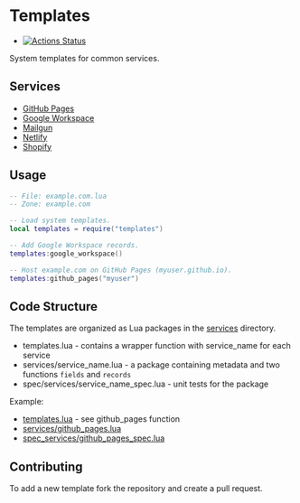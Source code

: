 # Templates

- [![Actions Status](https://github.com/luadns/templates/workflows/CI/badge.svg)](https://github.com/luadns/templates/actions)

System templates for common services.


## Services

* [GitHub Pages](templates/github_pages.lua)
* [Google Workspace](templates/google_workspace.lua)
* [Mailgun](templates/mailgun.lua)
* [Netlify](templates/netlify.lua)
* [Shopify](templates/shopify.lua.lua)

## Usage

```lua
-- File: example.com.lua
-- Zone: example.com

-- Load system templates.
local templates = require("templates")

-- Add Google Workspace records.
templates:google_workspace()

-- Host example.com on GitHub Pages (myuser.github.io).
templates:github_pages("myuser")
```

## Code Structure

The templates are organized as Lua packages in the [services](services) directory.

* templates.lua - contains a wrapper function with service_name for each service
* services/service_name.lua - a package containing metadata and two functions `fields` and `records`
* spec/services/service_name_spec.lua - unit tests for the package

Example:

* [templates.lua](templates.lua) - see github_pages function
* [services/github_pages.lua](services/github_pages.lua)
* [spec_services/github_pages_spec.lua](spec/services/github_pages_spec.lua)

## Contributing

To add a new template fork the repository and create a pull request.
